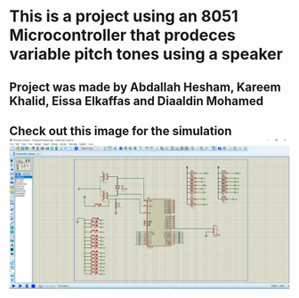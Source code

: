 #  This is a project using an 8051 Microcontroller that prodeces variable pitch tones using a speaker
## Project was made by Abdallah Hesham, Kareem Khalid, Eissa Elkaffas and Diaaldin Mohamed
## Check out this image for the simulation ![alt text](simulation.png "Title")